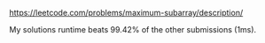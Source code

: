 https://leetcode.com/problems/maximum-subarray/description/

My solutions runtime beats 99.42% of the other submissions (1ms).<br>
